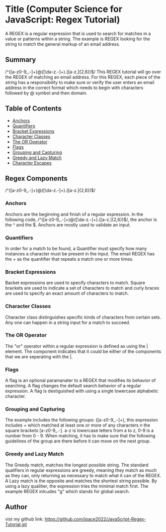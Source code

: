 # Title (Computer Science for JavaScript: Regex Tutorial)

A REGEX is a regular expression that is used to search for matches in a value or patterns within a string. The example is REGEX looking for the string to match the general markup of an email address. 

## Summary

/^([a-z0-9_\.-]+)@([\da-z\.-]+)\.([a-z\.]{2,6})$/ This REGEX tutorial will go over the REGEX of matching an email address. For this REGEX, each piece of the string has a responsibility  to make sure or verify the user enters an email address in the correct format which needs to begin with characters followed by @ symbol and then domain. 

## Table of Contents

- [Anchors](#anchors)
- [Quantifiers](#quantifiers)
- [Bracket Expressions](#bracket-expressions)
- [Character Classes](#character-classes)
- [The OR Operator](#the-or-operator)
- [Flags](#flags)
- [Grouping and Capturing](#grouping-and-capturing)
- [Greedy and Lazy Match](#greedy-and-lazy-match)
- [Character Escapes](#character-escapes)

## Regex Components
/^([a-z0-9_\.-]+)@([\da-z\.-]+)\.([a-z\.]{2,6})$/

### Anchors
Anchors are the beginning and finish of a regular expression. In the following code,
/^([a-z0-9_\.-]+)@([\da-z\.-]+)\.([a-z\.]{2,6})$/, the anchor is the ^ and the $. Anchors are mostly used to validate an input. 

### Quantifiers
In order for a match to be found, a Quantifier must specify how many instances a character must be present in the input. The email REGEX has the + as the quantifier that repeats a match one or more times.

### Bracket Expressions
Backet expressions are used to specify characters to match. Square brackets are used to indicate a set of characters to match and curly braces are used to specify an exact amount of characters to match. 

### Character Classes
Character class distinguishes specific kinds of characters from certain sets. Any one can happen in a string input for a match to succeed. 

### The OR Operator
The "or" operator within a regular expression is defined as using the | element. The component indicates that it could be either of the components that we are seperating with the |. 

### Flags
A flag is an optional paramanater to a REGEX that modifies its behavior of searching. A flag changes the default search behavior of a regular expression. A flag is destiguished with using a single lowercase alphabetic character. 

### Grouping and Capturing
The example includes the following groups: ([a-z0-9_\.-]+), this expression includes + which matched at least one or more of any characters n the square brackets [a-z0-9_\.-]. a-z is lowercase letters from a to z, 0-9 is a number from 0 - 9. When matching, it has to make sure that the following guidelines of the group are there before it can move on the next group. 

### Greedy and Lazy Match
The Greedy match, matches the longest possible string. The standard qualifiers in regular expressions are greedy, meaning they match as much as they can, only returning as necessary to match what it can of the REGEX. A Lazy match is the opposite and matches the shortest string possible. By using a lazy qualitier, the expression tries the minimal match first. The example REGEX inlcudes "g" which stands for global search. 

## Author

vist my github link: https://github.com/jpace2022/JavaScript-Regex-Tutorial.git
